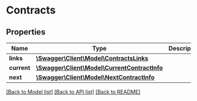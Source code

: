 # Contracts

## Properties
Name | Type | Description | Notes
------------ | ------------- | ------------- | -------------
**links** | [**\Swagger\Client\Model\ContractsLinks**](ContractsLinks.md) |  | [optional] 
**current** | [**\Swagger\Client\Model\CurrentContractInfo**](CurrentContractInfo.md) |  | [optional] 
**next** | [**\Swagger\Client\Model\NextContractInfo**](NextContractInfo.md) |  | [optional] 

[[Back to Model list]](../README.md#documentation-for-models) [[Back to API list]](../README.md#documentation-for-api-endpoints) [[Back to README]](../README.md)


